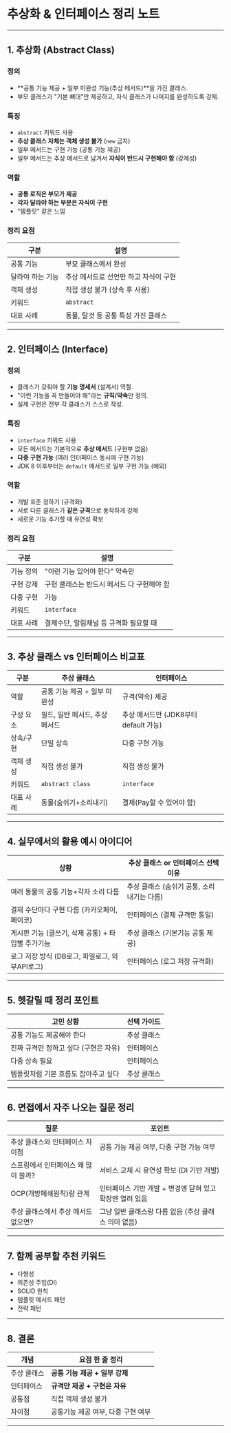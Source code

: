 # 추상화 & 인터페이스 정리 노트

---

## 1. 추상화 (Abstract Class)

### 정의
- **공통 기능 제공 + 일부 미완성 기능(추상 메서드)**을 가진 클래스.
- 부모 클래스가 "기본 뼈대"만 제공하고, 자식 클래스가 나머지를 완성하도록 강제.

### 특징
- `abstract` 키워드 사용
- **추상 클래스 자체는 객체 생성 불가** (`new` 금지)
- 일부 메서드는 구현 가능 (공통 기능 제공)
- 일부 메서드는 추상 메서드로 남겨서 **자식이 반드시 구현해야 함** (강제성)

### 역할
- **공통 로직은 부모가 제공**
- **각자 달라야 하는 부분은 자식이 구현**
- "템플릿" 같은 느낌

### 정리 요점
| 구분 | 설명 |
|---|---|
| 공통 기능 | 부모 클래스에서 완성 |
| 달라야 하는 기능 | 추상 메서드로 선언만 하고 자식이 구현 |
| 객체 생성 | 직접 생성 불가 (상속 후 사용) |
| 키워드 | `abstract` |
| 대표 사례 | 동물, 탈것 등 공통 특성 가진 클래스 |

---

## 2. 인터페이스 (Interface)

### 정의
- 클래스가 갖춰야 할 **기능 명세서** (설계서) 역할.
- "이런 기능을 꼭 만들어야 해"라는 **규칙/약속**만 정의.
- 실제 구현은 전부 각 클래스가 스스로 작성.

### 특징
- `interface` 키워드 사용
- 모든 메서드는 기본적으로 **추상 메서드** (구현부 없음)
- **다중 구현 가능** (여러 인터페이스 동시에 구현 가능)
- JDK 8 이후부터는 `default` 메서드로 일부 구현 가능 (예외)

### 역할
- 개발 표준 정하기 (규격화)
- 서로 다른 클래스가 **같은 규격**으로 동작하게 강제
- 새로운 기능 추가할 때 유연성 확보

### 정리 요점
| 구분 | 설명 |
|---|---|
| 기능 정의 | "이런 기능 있어야 한다" 약속만 |
| 구현 강제 | 구현 클래스는 반드시 메서드 다 구현해야 함 |
| 다중 구현 | 가능 |
| 키워드 | `interface` |
| 대표 사례 | 결제수단, 알림채널 등 규격화 필요할 때 |

---

## 3. 추상 클래스 vs 인터페이스 비교표

| 구분 | 추상 클래스 | 인터페이스 |
|---|---|---|
| 역할 | 공통 기능 제공 + 일부 미완성 | 규격(약속) 제공 |
| 구성 요소 | 필드, 일반 메서드, 추상 메서드 | 추상 메서드만 (JDK8부터 default 가능) |
| 상속/구현 | 단일 상속 | 다중 구현 가능 |
| 객체 생성 | 직접 생성 불가 | 직접 생성 불가 |
| 키워드 | `abstract class` | `interface` |
| 대표 사례 | 동물(숨쉬기+소리내기) | 결제(Pay할 수 있어야 함) |

---

## 4. 실무에서의 활용 예시 아이디어

| 상황 | 추상 클래스 or 인터페이스 선택 이유 |
|---|---|
| 여러 동물의 공통 기능+각자 소리 다름 | 추상 클래스 (숨쉬기 공통, 소리내기는 다름) |
| 결제 수단마다 구현 다름 (카카오페이, 페이코) | 인터페이스 (결제 규격만 통일) |
| 게시판 기능 (글쓰기, 삭제 공통) + 타입별 추가기능 | 추상 클래스 (기본기능 공통 제공) |
| 로그 저장 방식 (DB로그, 파일로그, 외부API로그) | 인터페이스 (로그 저장 규격화) |

---

## 5. 헷갈릴 때 정리 포인트
| 고민 상황 | 선택 가이드 |
|---|---|
| 공통 기능도 제공해야 한다 | 추상 클래스 |
| 진짜 규격만 정하고 싶다 (구현은 자유) | 인터페이스 |
| 다중 상속 필요 | 인터페이스 |
| 템플릿처럼 기본 흐름도 잡아주고 싶다 | 추상 클래스 |

---

## 6. 면접에서 자주 나오는 질문 정리
| 질문 | 포인트 |
|---|---|
| 추상 클래스와 인터페이스 차이점 | 공통 기능 제공 여부, 다중 구현 가능 여부 |
| 스프링에서 인터페이스 왜 많이 쓸까? | 서비스 교체 시 유연성 확보 (DI 기반 개발) |
| OCP(개방폐쇄원칙)랑 관계 | 인터페이스 기반 개발 = 변경엔 닫혀 있고 확장엔 열려 있음 |
| 추상 클래스에서 추상 메서드 없으면? | 그냥 일반 클래스랑 다름 없음 (추상 클래스 의미 없음) |

---

## 7. 함께 공부할 추천 키워드
- 다형성
- 의존성 주입(DI)
- SOLID 원칙
- 템플릿 메서드 패턴
- 전략 패턴

---

## 8. 결론
| 개념 | 요점 한 줄 정리 |
|---|---|
| 추상 클래스 | **공통 기능 제공 + 일부 강제** |
| 인터페이스 | **규격만 제공 + 구현은 자유** |
| 공통점 | 직접 객체 생성 불가 |
| 차이점 | 공통기능 제공 여부, 다중 구현 여부 |

---